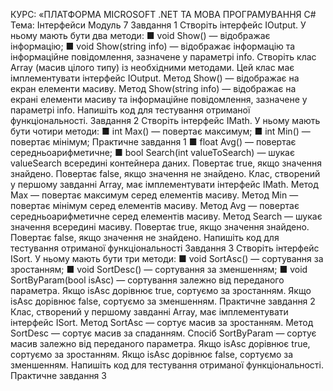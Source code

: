 КУРС: «ПЛАТФОРМА MICROSOFT .NET
ТА МОВА ПРОГРАМУВАННЯ C#
Тема: Інтерфейси
Модуль 7
Завдання 1
Створіть інтерфейс IOutput. У ньому мають бути два
методи:
■ void Show() — відображає інформацію;
■ void Show(string info) — відображає інформацію та
інформаційне повідомлення, зазначене у параметрі
info.
Створіть клас Array (масив цілого типу) із необхідними методами. Цей клас має імплементувати інтерфейс
IOutput.
Метод Show() — відображає на екран елементи масиву.
Метод Show(string info) — відображає на екрані елементи масиву та інформаційне повідомлення, зазначене
у параметрі info.
Напишіть код для тестування отриманої функціональності.
Завдання 2
Створіть інтерфейс IMath. У ньому мають бути чотири
методи:
■ int Max() — повертає максимум;
■ int Min() — повертає мінімум;
Практичне завдання
1
■ float Avg() — повертає середньоарифметичне;
■ bool Search(int valueToSearch) — шукає valueSearch
всередині контейнера даних. Повертає true, якщо
значення знайдено. Повертає false, якщо значення
не знайдено.
Клас, створений у першому завданні Array, має імплементувати інтерфейс IMath.
Метод Max — повертає максимум серед елементів
масиву.
Метод Min — повертає мінімум серед елементів масиву.
Метод Avg — повертає середньоарифметичне серед
елементів масиву.
Метод Search — шукає значення всередині масиву.
Повертає true, якщо значення знайдено. Повертає false,
якщо значення не знайдено.
Напишіть код для тестування отриманої функціональності
Завдання 3
Створіть інтерфейс ISort. У ньому мають бути три
методи:
■ void SortAsc() — сортування за зростанням;
■ void SortDesc() — сортування за зменшенням;
■ void SortByParam(bool isAsc) — сортування залежно
від переданого параметра. Якщо isAsc дорівнює true,
сортуємо за зростанням. Якщо isAsc дорівнює false,
сортуємо за зменшенням.
Практичне завдання
2
Клас, створений у першому завданні Array, має імплементувати інтерфейс ISort.
Метод SortAsc — сортує масив за зростанням.
Метод SortDesc — сортує масив за спаданням.
Спосіб SortByParam — сортує масив залежно від переданого параметра. Якщо isAsc дорівнює true, сортуємо
за зростанням. Якщо isAsc дорівнює false, сортуємо за
зменшенням.
Напишіть код для тестування отриманої функціональності.
Практичне завдання
3
